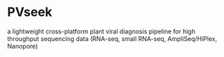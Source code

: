 # PVseek
a lightweight cross-platform plant viral diagnosis pipeline for high throughput sequencing data (RNA-seq, small RNA-seq, AmpliSeq/HiPlex, Nanopore)
